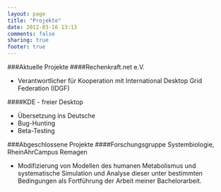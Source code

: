 ```yaml
---
layout: page
title: "Projekte"
date: 2012-03-16 13:13
comments: false
sharing: true
footer: true
---
```

###Aktuelle Projekte
####Rechenkraft.net e.V.
* Verantwortlicher für Kooperation mit International Desktop Grid Federation (IDGF)

####KDE - freier Desktop
* Übersetzung ins Deutsche
* Bug-Hunting
* Beta-Testing

###Abgeschlossene Projekte
####Forschungsgruppe Systembiologie, RheinAhrCampus Remagen
* Modifizierung von Modellen des humanen Metabolismus und systematische Simulation und Analyse dieser unter bestimmten Bedingungen als Fortführung der Arbeit meiner Bachelorarbeit.
